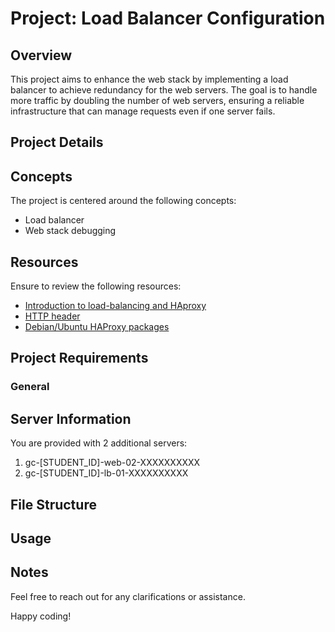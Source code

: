 # Project: Load Balancer Configuration

## Overview
This project aims to enhance the web stack by implementing a load balancer to achieve redundancy for the web servers. The goal is to handle more traffic by doubling the number of web servers, ensuring a reliable infrastructure that can manage requests even if one server fails.

## Project Details

## Concepts
The project is centered around the following concepts:
- Load balancer
- Web stack debugging

## Resources
Ensure to review the following resources:
- [Introduction to load-balancing and HAproxy](<https://www.digitalocean.com/community/tutorials/an-introduction-to-haproxy-and-load-balancing-concepts>)
- [HTTP header](<https://www.techopedia.com/definition/27178/http-header>)
- [Debian/Ubuntu HAProxy packages](<https://haproxy.debian.net/>)

## Project Requirements
### General

## Server Information
You are provided with 2 additional servers:
1. gc-[STUDENT_ID]-web-02-XXXXXXXXXX
2. gc-[STUDENT_ID]-lb-01-XXXXXXXXXX

## File Structure

## Usage

## Notes

Feel free to reach out for any clarifications or assistance.

Happy coding!
